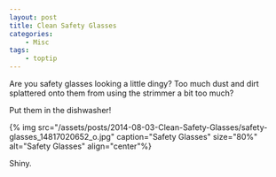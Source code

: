 ```yaml
---
layout: post
title: Clean Safety Glasses
categories:
    - Misc
tags:
    - toptip
---
```


Are you safety glasses looking a little dingy? Too much dust and dirt splattered onto them from using the strimmer a bit too much?

Put them in the dishwasher!

{% img src="/assets/posts/2014-08-03-Clean-Safety-Glasses/safety-glasses_14817020652_o.jpg" caption="Safety Glasses" size="80%" alt="Safety Glasses" align="center"%}

Shiny.

